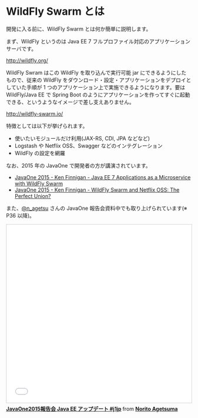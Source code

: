# WildFly Swarm とは

開発に入る前に、WildFly Swarm とは何か簡単に説明します。

まず、WildFly というのは Java EE 7 フルプロファイル対応のアプリケーションサーバです。

http://wildfly.org/

WildFly Swram はこの WildFly を取り込んで実行可能 jar にできるようにしたもので、従来の WildFly をダウンロード・設定・アプリケーションをデプロイとしていた手順が 1 つのアプリケーション上で実施できるようになります。要は WildFly/Java EE で Spring Boot のようにアプリケーションを作ってすぐに起動できる、というようなイメージで差し支えありません。

http://wildfly-swarm.io/

特徴としては以下が挙げられます。

* 使いたいモジュールだけ利用(JAX-RS, CDI, JPA などなど)
* Logstash や Netflix OSS、Swagger などのインテグレーション
* WildFly の設定を網羅

なお、2015 年の JavaOne で開発者の方が講演されています。

* [JavaOne 2015 - Ken Finnigan - Java EE 7 Applications as a Microservice with WildFly Swarm](https://developers.redhat.com/video/youtube/i1aiUaa8RZ8/)
* [JavaOne 2015 - Ken Finnigan - WildFly Swarm and Netflix OSS: The Perfect Union?](https://developers.redhat.com/video/youtube/RsaKmBTgEhM/)

また、[@n_agetsu](https://twitter.com/n_agetsu) さんの JavaOne 報告会資料中でも取り上げられています(※ P36 以降)。

<iframe src="//www.slideshare.net/slideshow/embed_code/key/pfAEokEuAEUFZr" width="595" height="485" frameborder="0" marginwidth="0" marginheight="0" scrolling="no" style="border:1px solid #CCC; border-width:1px; margin-bottom:5px; max-width: 100%;" allowfullscreen> </iframe> <div style="margin-bottom:5px"> <strong> <a href="//www.slideshare.net/agetsuma/javaone2015-java-ee-j1jp" title="JavaOne2015報告会 Java EE アップデート #j1jp" target="_blank">JavaOne2015報告会 Java EE アップデート #j1jp</a> </strong> from <strong><a href="//www.slideshare.net/agetsuma" target="_blank">Norito Agetsuma</a></strong> </div>
